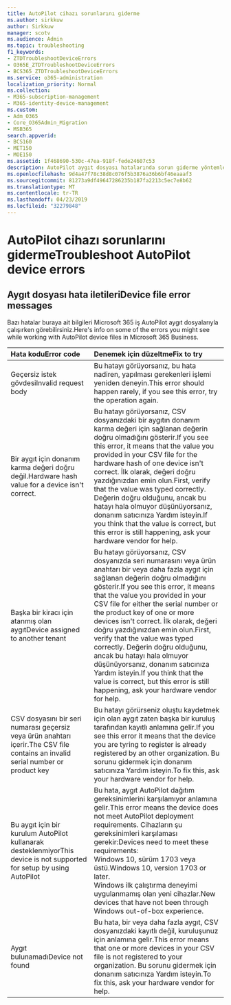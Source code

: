 ```yaml
---
title: AutoPilot cihazı sorunlarını giderme
ms.author: sirkkuw
author: Sirkkuw
manager: scotv
ms.audience: Admin
ms.topic: troubleshooting
f1_keywords:
- ZTDTroubleshootDeviceErrors
- O365E_ZTDTroubleshootDeviceErrors
- BCS365_ZTDTroubleshootDeviceErrors
ms.service: o365-administration
localization_priority: Normal
ms.collection:
- M365-subscription-management
- M365-identity-device-management
ms.custom:
- Adm_O365
- Core_O365Admin_Migration
- MSB365
search.appverid:
- BCS160
- MET150
- MOE150
ms.assetid: 1f468690-530c-47ea-918f-fede24607c53
description: AutoPilot aygıt dosyası hatalarında sorun giderme yöntemlerini öğrenin.
ms.openlocfilehash: 9d4a47f78c38d8c076f5b3876a36b6bf46eaaaf3
ms.sourcegitcommit: 81273a9df49647286235b187fa2213c5ec7e8b62
ms.translationtype: MT
ms.contentlocale: tr-TR
ms.lasthandoff: 04/23/2019
ms.locfileid: "32279848"
---
```

# <a name="troubleshoot-autopilot-device-errors"></a><span data-ttu-id="eeff9-103">AutoPilot cihazı sorunlarını giderme</span><span class="sxs-lookup"><span data-stu-id="eeff9-103">Troubleshoot AutoPilot device errors</span></span>

## <a name="device-file-error-messages"></a><span data-ttu-id="eeff9-104">Aygıt dosyası hata iletileri</span><span class="sxs-lookup"><span data-stu-id="eeff9-104">Device file error messages</span></span>

<span data-ttu-id="eeff9-105">Bazı hatalar buraya ait bilgileri Microsoft 365 iş AutoPilot aygıt dosyalarıyla çalışırken görebilirsiniz.</span><span class="sxs-lookup"><span data-stu-id="eeff9-105">Here's info on some of the errors you might see while working with AutoPilot device files in Microsoft 365 Business.</span></span> 
  
|<span data-ttu-id="eeff9-106">**Hata kodu**</span><span class="sxs-lookup"><span data-stu-id="eeff9-106">**Error code**</span></span>|<span data-ttu-id="eeff9-107">**Denemek için düzeltme**</span><span class="sxs-lookup"><span data-stu-id="eeff9-107">**Fix to try**</span></span>|
|:-----|:-----|
|<span data-ttu-id="eeff9-108">Geçersiz istek gövdesi</span><span class="sxs-lookup"><span data-stu-id="eeff9-108">Invalid request body</span></span>  <br/> |<span data-ttu-id="eeff9-109">Bu hatayı görüyorsanız, bu hata nadiren, yapılması gerekenleri işlemi yeniden deneyin.</span><span class="sxs-lookup"><span data-stu-id="eeff9-109">This error should happen rarely, if you see this error, try the operation again.</span></span>  <br/> |
|<span data-ttu-id="eeff9-110">Bir aygıt için donanım karma değeri doğru değil.</span><span class="sxs-lookup"><span data-stu-id="eeff9-110">Hardware hash value for a device isn't correct.</span></span>  <br/> |<span data-ttu-id="eeff9-111">Bu hatayı görüyorsanız, CSV dosyanızdaki bir aygıtın donanım karma değeri için sağlanan değerin doğru olmadığını gösterir.</span><span class="sxs-lookup"><span data-stu-id="eeff9-111">If you see this error, it means that the value you provided in your CSV file for the hardware hash of one device isn't correct.</span></span> <span data-ttu-id="eeff9-112">İlk olarak, değeri doğru yazdığınızdan emin olun.</span><span class="sxs-lookup"><span data-stu-id="eeff9-112">First, verify that the value was typed correctly.</span></span> <span data-ttu-id="eeff9-113">Değerin doğru olduğunu, ancak bu hatayı hala olmuyor düşünüyorsanız, donanım satıcınıza Yardım isteyin.</span><span class="sxs-lookup"><span data-stu-id="eeff9-113">If you think that the value is correct, but this error is still happening, ask your hardware vendor for help.</span></span>  <br/> |
|<span data-ttu-id="eeff9-114">Başka bir kiracı için atanmış olan aygıt</span><span class="sxs-lookup"><span data-stu-id="eeff9-114">Device assigned to another tenant</span></span>  <br/> |<span data-ttu-id="eeff9-115">Bu hatayı görüyorsanız, CSV dosyanızda seri numarasını veya ürün anahtarı bir veya daha fazla aygıt için sağlanan değerin doğru olmadığını gösterir.</span><span class="sxs-lookup"><span data-stu-id="eeff9-115">If you see this error, it means that the value you provided in your CSV file for either the serial number or the product key of one or more devices isn't correct.</span></span> <span data-ttu-id="eeff9-116">İlk olarak, değeri doğru yazdığınızdan emin olun.</span><span class="sxs-lookup"><span data-stu-id="eeff9-116">First, verify that the value was typed correctly.</span></span> <span data-ttu-id="eeff9-117">Değerin doğru olduğunu, ancak bu hatayı hala olmuyor düşünüyorsanız, donanım satıcınıza Yardım isteyin.</span><span class="sxs-lookup"><span data-stu-id="eeff9-117">If you think that the value is correct, but this error is still happening, ask your hardware vendor for help.</span></span>  <br/> |
|<span data-ttu-id="eeff9-118">CSV dosyasını bir seri numarası geçersiz veya ürün anahtarı içerir.</span><span class="sxs-lookup"><span data-stu-id="eeff9-118">The CSV file contains an invalid serial number or product key</span></span>  <br/> |<span data-ttu-id="eeff9-119">Bu hatayı görürseniz oluştu kaydetmek için olan aygıt zaten başka bir kuruluş tarafından kayıtlı anlamına gelir.</span><span class="sxs-lookup"><span data-stu-id="eeff9-119">If you see this error it means that the device you are tyring to register is already registered by an other organization.</span></span> <span data-ttu-id="eeff9-120">Bu sorunu gidermek için donanım satıcınıza Yardım isteyin.</span><span class="sxs-lookup"><span data-stu-id="eeff9-120">To fix this, ask your hardware vendor for help.</span></span>  <br/> |
|<span data-ttu-id="eeff9-121">Bu aygıt için bir kurulum AutoPilot kullanarak desteklenmiyor</span><span class="sxs-lookup"><span data-stu-id="eeff9-121">This device is not supported for setup by using AutoPilot</span></span>  <br/> | <span data-ttu-id="eeff9-122">Bu hata, aygıt AutoPilot dağıtım gereksinimlerini karşılamıyor anlamına gelir.</span><span class="sxs-lookup"><span data-stu-id="eeff9-122">This error means the device does not meet AutoPilot deployment requirements.</span></span> <span data-ttu-id="eeff9-123">Cihazların şu gereksinimleri karşılaması gerekir:</span><span class="sxs-lookup"><span data-stu-id="eeff9-123">Devices need to meet these requirements:</span></span>  <br/>  <span data-ttu-id="eeff9-124">Windows 10, sürüm 1703 veya üstü.</span><span class="sxs-lookup"><span data-stu-id="eeff9-124">Windows 10, version 1703 or later.</span></span>  <br/>  <span data-ttu-id="eeff9-125">Windows ilk çalıştırma deneyimi uygulanmamış olan yeni cihazlar.</span><span class="sxs-lookup"><span data-stu-id="eeff9-125">New devices that have not been through Windows out-of-box experience.</span></span>  <br/> |
|<span data-ttu-id="eeff9-126">Aygıt bulunamadı</span><span class="sxs-lookup"><span data-stu-id="eeff9-126">Device not found</span></span>  <br/> |<span data-ttu-id="eeff9-127">Bu hata, bir veya daha fazla aygıt, CSV dosyanızdaki kayıtlı değil, kuruluşunuz için anlamına gelir.</span><span class="sxs-lookup"><span data-stu-id="eeff9-127">This error means that one or more devices in your CSV file is not registered to your organization.</span></span> <span data-ttu-id="eeff9-128">Bu sorunu gidermek için donanım satıcınıza Yardım isteyin.</span><span class="sxs-lookup"><span data-stu-id="eeff9-128">To fix this, ask your hardware vendor for help.</span></span>  <br/> |
   

